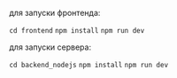 для запуски фронтенда:

`cd frontend`
`npm install`
`npm run dev`

для запуски сервера:

`cd backend_nodejs`
`npm install`
`npm run dev`
